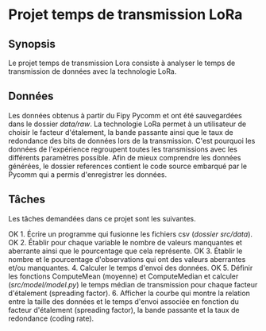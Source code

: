 # Projet temps de transmission LoRa

## Synopsis
Le projet temps de transmission Lora consiste à analyser le temps de transmission de données avec la technologie LoRa. 

## Données
Les données obtenus à partir du Fipy Pycomm et ont été sauvegardées dans le dossier *data/raw*. La technologie LoRa permet à un utilisateur de choisir le facteur d'étalement, 
la bande passante ainsi que le taux de redondance des bits de données lors de la transmission. C'est pourquoi les données de l'expérience regroupent toutes les transmissions avec 
les différents paramètres possible. Afin de mieux comprendre les données générées, le dossier references contient le code source embarqué par le Pycomm qui a permis d'enregistrer les données.

## Tâches
Les tâches demandées dans ce projet sont les suivantes.

OK 1. Écrire un programme qui fusionne les fichiers csv (*dossier src/data*).
OK 2. Établir pour chaque variable le nombre de valeurs manquantes et aberrante ainsi que le pourcentage que cela représente.
OK 3. Établir le nombre et le pourcentage d'observations qui ont des valeurs aberrantes et/ou manquantes.
4. Calculer le temps d'envoi des données.
OK 5. Définir les fonctions ComputeMean (moyenne) et ComputeMedian et calculer (*src/model/model.py*) le temps médian de transmission pour chaque facteur d'étalement (spreading factor).
6. Afficher la courbe qui montre la relation entre la taille des données et le temps d'envoi associée en fonction du facteur d'étalement (spreading factor),
la bande passante et la taux de redondance (coding rate).



